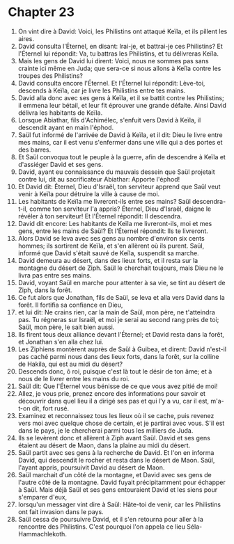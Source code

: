 # Chapter 23

1. On vint dire à David: Voici, les Philistins ont attaqué Keïla, et ils pillent les aires.
2. David consulta l'Éternel, en disant: Irai-je, et battrai-je ces Philistins? Et l'Éternel lui répondit: Va, tu battras les Philistins, et tu délivreras Keïla.
3. Mais les gens de David lui dirent: Voici, nous ne sommes pas sans crainte ici même en Juda; que sera-ce si nous allons à Keïla contre les troupes des Philistins?
4. David consulta encore l'Éternel. Et l'Éternel lui répondit: Lève-toi, descends à Keïla, car je livre les Philistins entre tes mains.
5. David alla donc avec ses gens à Keïla, et il se battit contre les Philistins; il emmena leur bétail, et leur fit éprouver une grande défaite. Ainsi David délivra les habitants de Keïla.
6. Lorsque Abiathar, fils d'Achimélec, s'enfuit vers David à Keïla, il descendit ayant en main l'éphod.
7. Saül fut informé de l'arrivée de David à Keïla, et il dit: Dieu le livre entre mes mains, car il est venu s'enfermer dans une ville qui a des portes et des barres.
8. Et Saül convoqua tout le peuple à la guerre, afin de descendre à Keïla et d'assiéger David et ses gens.
9. David, ayant eu connaissance du mauvais dessein que Saül projetait contre lui, dit au sacrificateur Abiathar: Apporte l'éphod!
10. Et David dit: Éternel, Dieu d'Israël, ton serviteur apprend que Saül veut venir à Keïla pour détruire la ville à cause de moi.
11. Les habitants de Keïla me livreront-ils entre ses mains? Saül descendra-t-il, comme ton serviteur l'a appris? Éternel, Dieu d'Israël, daigne le révéler à ton serviteur! Et l'Éternel répondit: Il descendra.
12. David dit encore: Les habitants de Keïla me livreront-ils, moi et mes gens, entre les mains de Saül? Et l'Éternel répondit: Ils te livreront.
13. Alors David se leva avec ses gens au nombre d'environ six cents hommes; ils sortirent de Keïla, et s'en allèrent où ils purent. Saül, informé que David s'était sauvé de Keïla, suspendit sa marche.
14. David demeura au désert, dans des lieux forts, et il resta sur la montagne du désert de Ziph. Saül le cherchait toujours, mais Dieu ne le livra pas entre ses mains.
15. David, voyant Saül en marche pour attenter à sa vie, se tint au désert de Ziph, dans la forêt.
16. Ce fut alors que Jonathan, fils de Saül, se leva et alla vers David dans la forêt. Il fortifia sa confiance en Dieu,
17. et lui dit: Ne crains rien, car la main de Saül, mon père, ne t'atteindra pas. Tu régneras sur Israël, et moi je serai au second rang près de toi; Saül, mon père, le sait bien aussi.
18. Ils firent tous deux alliance devant l'Éternel; et David resta dans la forêt, et Jonathan s'en alla chez lui.
19. Les Ziphiens montèrent auprès de Saül à Guibea, et dirent: David n'est-il pas caché parmi nous dans des lieux forts, dans la forêt, sur la colline de Hakila, qui est au midi du désert?
20. Descends donc, ô roi, puisque c'est là tout le désir de ton âme; et à nous de le livrer entre les mains du roi.
21. Saül dit: Que l'Éternel vous bénisse de ce que vous avez pitié de moi!
22. Allez, je vous prie, prenez encore des informations pour savoir et découvrir dans quel lieu il a dirigé ses pas et qui l'y a vu, car il est, m'a-t-on dit, fort rusé.
23. Examinez et reconnaissez tous les lieux où il se cache, puis revenez vers moi avec quelque chose de certain, et je partirai avec vous. S'il est dans le pays, je le chercherai parmi tous les milliers de Juda.
24. Ils se levèrent donc et allèrent à Ziph avant Saül. David et ses gens étaient au désert de Maon, dans la plaine au midi du désert.
25. Saül partit avec ses gens à la recherche de David. Et l'on en informa David, qui descendit le rocher et resta dans le désert de Maon. Saül, l'ayant appris, poursuivit David au désert de Maon.
26. Saül marchait d'un côté de la montagne, et David avec ses gens de l'autre côté de la montagne. David fuyait précipitamment pour échapper à Saül. Mais déjà Saül et ses gens entouraient David et les siens pour s'emparer d'eux,
27. lorsqu'un messager vint dire à Saül: Hâte-toi de venir, car les Philistins ont fait invasion dans le pays.
28. Saül cessa de poursuivre David, et il s'en retourna pour aller à la rencontre des Philistins. C'est pourquoi l'on appela ce lieu Séla-Hammachlekoth.

